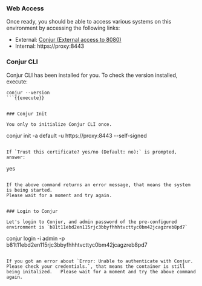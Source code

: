 
### Web Access

Once ready, you should be able to access various systems on this environment by accessing the following links:

- External: [Conjur (External access to 8080)]({{TRAFFIC_HOST1_8080}})
- Internal: https://proxy:8443

### Conjur CLI

Conjur CLI has been installed for you.
To check the version installed, execute:
```
conjur --version
```{{execute}}


### Conjur Init

You only to initialize Conjur CLI once.

```
conjur init  -a default -u https://proxy:8443 --self-signed
```{{execute}}

If `Trust this certificate? yes/no (Default: no):` is prompted, answer:
 ```
 yes
 ```{{execute}}

If the above command returns an error message, that means the system is being started.
Please wait for a moment and try again.


### Login to Conjur

Let's login to Conjur, and admin password of the pre-configured environment is `b81t11ebd2en115rjc3bbyfhhhtvcttyc0bm42jcagzreb8pd7`
```
conjur login -i admin -p b81t11ebd2en115rjc3bbyfhhhtvcttyc0bm42jcagzreb8pd7
```{{execute}}

If you got an error about `Error: Unable to authenticate with Conjur. Please check your credentials.`, that means the container is still being initalized.   Please wait for a moment and try the above command again.